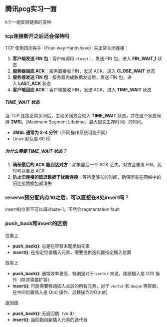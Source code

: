 ## 腾讯pcg实习一面

k个一组反转链表的变种

### tcp连接断开之后还会保持吗

TCP 使用四次挥手（Four-way Handshake）来正常关闭连接：

1. **客户端发送 FIN 包**：客户端调用 `close()`，发送 FIN 包，进入 **FIN_WAIT_1** 状态
2. **服务器回应 ACK**：服务器接收 FIN，发送 ACK，进入 **CLOSE_WAIT** 状态
3. **服务器发送 FIN 包**：服务器完成数据发送后，发送 FIN 包，进入 **LAST_ACK** 状态
4. **客户端回应 ACK**：客户端接收 FIN，发送 ACK，进入 **TIME_WAIT** 状态

##### TIME_WAIT 状态

当 TCP 连接正常关闭后，主动关闭方会进入 **TIME_WAIT** 状态，并在这个状态保持 **2MSL**（Maximum Segment Lifetime，最大报文生存时间）的时间。

- **2MSL 通常为 2-4 分钟**（不同操作系统可能不同）
- Linux 默认是 60 秒

##### 为什么需要 TIME_WAIT 状态？

1. **确保最后的 ACK 能到达对方**：如果最后一个 ACK 丢失，对方会重发 FIN，此时可以重发 ACK
2. **防止旧连接的延迟数据干扰新连接**：等待足够长的时间，确保所有在网络中的旧连接数据包都消失

### reserve预分配内存10之后，可以直接在8处insert吗？

insert的位置不可以超过size-1，不然会segmentation fault

### push_back和insert的区别

位置上

- **push_back()**: 总是在容器末尾添加元素
- **insert()**: 在指定位置插入元素，需要提供迭代器指定插入位置

效率上

- **push_back()**: 通常效率更高，特别是对于 `vector` 来说，尾部插入是 O(1) 操作（除非需要扩容）
- **insert()**: 可能需要移动插入点后的所有元素，对于 `vector` 和 `deque` 等容器，在中间位置插入是 O(n) 操作。后移操作时O(n)的

返回值

- **push_back()**: 无返回值（void）
- **insert()**: 返回指向新插入元素的迭代器
